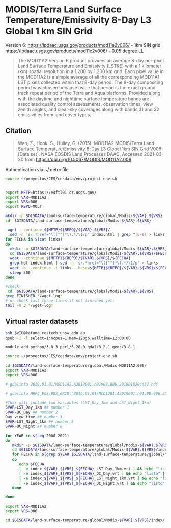 # MODIS/Terra Land Surface Temperature/Emissivity 8-Day L3 Global 1 km SIN Grid

Version 6:
https://lpdaac.usgs.gov/products/mod11a2v006/ - 1km SIN grid
https://lpdaac.usgs.gov/products/mod11c2v006/ - 0.05 degree LL

> The MOD11A2 Version 6 product provides an average 8-day per-pixel Land Surface Temperature and Emissivity (LST&E) with a 1 kilometer (km) spatial resolution in a 1,200 by 1,200 km grid. Each pixel value in the MOD11A2 is a simple average of all the corresponding MOD11A1 LST pixels collected within that 8-day period. The 8-day compositing period was chosen because twice that period is the exact ground track repeat period of the Terra and Aqua platforms. Provided along with the daytime and nighttime surface temperature bands are associated quality control assessments, observation times, view zenith angles, and clear-sky coverages along with bands 31 and 32 emissivities from land cover types.

## Citation


> Wan, Z., Hook, S., Hulley, G. (2015). MOD11A2 MODIS/Terra Land Surface Temperature/Emissivity 8-Day L3 Global 1km SIN Grid V006 [Data set]. NASA EOSDIS Land Processes DAAC. Accessed 2021-03-30 from https://doi.org/10.5067/MODIS/MOD11A2.006


Authentication via ~/.netrc file

```sh
source ~/proyectos/CES/cesdata/env/project-env.sh


export MFTP=https://e4ftl01.cr.usgs.gov/
export VAR=MOD11A2
export VRS=006
export REPO=MOLT

mkdir -p $GISDATA/land-surface-temperature/global/Modis-${VAR}.${VRS}
cd  $GISDATA/land-surface-temperature/global/Modis-${VAR}.${VRS}

 wget --continue ${MFTP}${REPO}/${VAR}.${VRS}/
  sed -n 's/.*href="\([^"]*\).*/\1/p' index.html | grep ^[0-9] > links
for FECHA in $(cat links)
do
  mkdir -p $GISDATA/land-surface-temperature/global/Modis-${VAR}.${VRS}/$FECHA
  cd $GISDATA/land-surface-temperature/global/Modis-${VAR}.${VRS}/$FECHA
  wget --continue ${MFTP}${REPO}/${VAR}.${VRS}/${FECHA}
  grep hdf index.html | sed -n 's/.*href="\([^"]*\).*/\1/p' > links
  wget -b --continue -i links --base=${MFTP}${REPO}/${VAR}.${VRS}/${FECHA}
  sleep 300
done

#check:
 cd  $GISDATA/land-surface-temperature/global/Modis-${VAR}.${VRS}
grep FINISHED */wget-log*
# or check last three lines if not finished yet:
tail -n 3 */wget-log*

```

## Virtual raster datasets

```sh
ssh $zID@katana.restech.unsw.edu.au
qsub -I -l select=1:ncpus=1:mem=120gb,walltime=12:00:00

module add python/3.8.3 perl/5.28.0 gdal/3.2.1 geos/3.8.1

source ~/proyectos/CES/cesdata/env/project-env.sh

cd $GISDATA/land-surface-temperature/global/Modis-MOD11A2.006/
export VAR=MOD11A2
export VRS=006

# gdalinfo 2019.01.01/MOD11A2.A2019001.h01v08.006.2019010204437.hdf

# gdalinfo HDF4_EOS:EOS_GRID:"2019.01.01/MCD12Q1.A2019001.h01v08.006.2020212125329.hdf":MODIS_Grid_8Day_1km_LST:LST_Day_1km

#This will include two variables (LST_Day_1km and LST_Night_1km)
SVAR=LST_Day_1km ## number 1
SVAR=QC_Day ## number 2
Day_view_time ## number 3
SVAR=LST_Night_1km ## number 5
SVAR=QC_Night ## number 6

for YEAR in $(seq 2000 2021)
do
   mkdir -p $GISDATA/land-surface-temperature/global/Modis-${VAR}.${VRS}/index/${YEAR}
   cd $GISDATA/land-surface-temperature/global/Modis-${VAR}.${VRS}/index/${YEAR}
   for FECHA in $(grep $YEAR $GISDATA/land-surface-temperature/global/Modis-${VAR}.${VRS}/links | sed -e s:/::g)
   do
      echo $FECHA
      [ -e index_${VAR}_${VRS}_${FECHA}_LST_Day_1km.vrt ] && echo "listo" || gdalbuildvrt index_${VAR}_${VRS}_${FECHA}_LST_Day_1km.vrt -sd 1 $GISDATA/land-surface-temperature/global/Modis-${VAR}.${VRS}/$FECHA/*hdf
      [ -e index_${VAR}_${VRS}_${FECHA}_QC_Day.vrt ] && echo "listo" || gdalbuildvrt index_${VAR}_${VRS}_${FECHA}_QC_Day.vrt -sd 2 $GISDATA/land-surface-temperature/global/Modis-${VAR}.${VRS}/$FECHA/*hdf
      [ -e index_${VAR}_${VRS}_${FECHA}_LST_Night_1km.vrt ] && echo "listo" || gdalbuildvrt index_${VAR}_${VRS}_${FECHA}_LST_Night_1km.vrt -sd 5 $GISDATA/land-surface-temperature/global/Modis-${VAR}.${VRS}/$FECHA/*hdf
      [ -e index_${VAR}_${VRS}_${FECHA}_QC_Night.vrt ] && echo "listo" || gdalbuildvrt index_${VAR}_${VRS}_${FECHA}_QC_Night.vrt -sd 6 $GISDATA/land-surface-temperature/global/Modis-${VAR}.${VRS}/$FECHA/*hdf
   done

done

export VAR=MOD11A2
export VRS=006

cd $GISDATA/land-surface-temperature/global/Modis-${VAR}.${VRS}/index/


```
